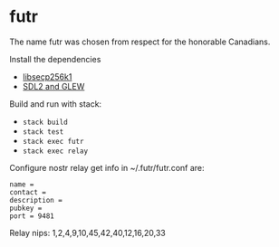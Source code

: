 # futr

The name futr was chosen from respect for the honorable Canadians.  

Install the dependencies 
- [libsecp256k1](https://github.com/bitcoin-core/secp256k1#building-with-autotools)
- [SDL2 and GLEW](https://github.com/fjvallarino/monomer/blob/main/docs/tutorials/00-setup.md#libraries-sdl2-and-glew)

Build and run with stack:     
- `stack build` 
- `stack test`
- `stack exec futr` 
- `stack exec relay`  

Configure nostr relay get info in ~/.futr/futr.conf are: 
```
name = 
contact =  
description =  
pubkey = 
port = 9481
```
Relay nips: 1,2,4,9,10,45,42,40,12,16,20,33

